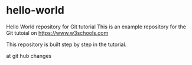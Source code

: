# hello-world
Hello World repository for Git tutorial
This is an example repository for the Git tutoial on https://www.w3schools.com

This repository is built step by step in the tutorial.


at git  hub changes
